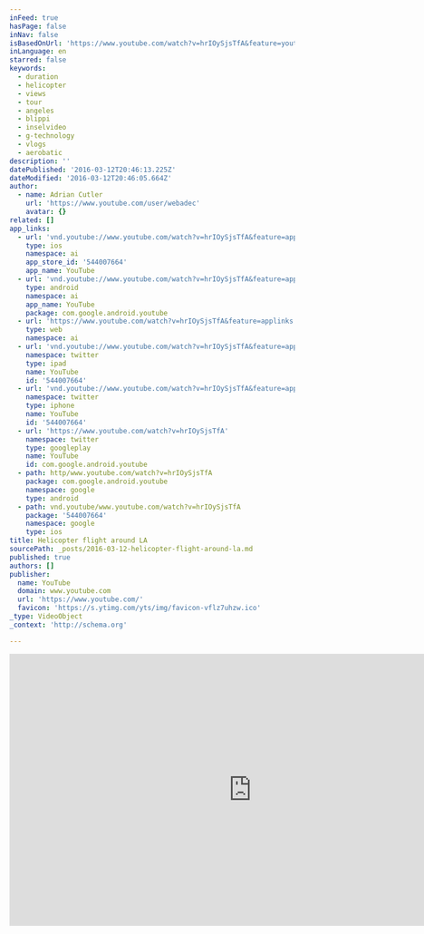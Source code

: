 ```yaml
---
inFeed: true
hasPage: false
inNav: false
isBasedOnUrl: 'https://www.youtube.com/watch?v=hrIOySjsTfA&feature=youtu.be'
inLanguage: en
starred: false
keywords:
  - duration
  - helicopter
  - views
  - tour
  - angeles
  - blippi
  - inselvideo
  - g-technology
  - vlogs
  - aerobatic
description: ''
datePublished: '2016-03-12T20:46:13.225Z'
dateModified: '2016-03-12T20:46:05.664Z'
author:
  - name: Adrian Cutler
    url: 'https://www.youtube.com/user/webadec'
    avatar: {}
related: []
app_links:
  - url: 'vnd.youtube://www.youtube.com/watch?v=hrIOySjsTfA&feature=applinks'
    type: ios
    namespace: ai
    app_store_id: '544007664'
    app_name: YouTube
  - url: 'vnd.youtube://www.youtube.com/watch?v=hrIOySjsTfA&feature=applinks'
    type: android
    namespace: ai
    app_name: YouTube
    package: com.google.android.youtube
  - url: 'https://www.youtube.com/watch?v=hrIOySjsTfA&feature=applinks'
    type: web
    namespace: ai
  - url: 'vnd.youtube://www.youtube.com/watch?v=hrIOySjsTfA&feature=applinks'
    namespace: twitter
    type: ipad
    name: YouTube
    id: '544007664'
  - url: 'vnd.youtube://www.youtube.com/watch?v=hrIOySjsTfA&feature=applinks'
    namespace: twitter
    type: iphone
    name: YouTube
    id: '544007664'
  - url: 'https://www.youtube.com/watch?v=hrIOySjsTfA'
    namespace: twitter
    type: googleplay
    name: YouTube
    id: com.google.android.youtube
  - path: http/www.youtube.com/watch?v=hrIOySjsTfA
    package: com.google.android.youtube
    namespace: google
    type: android
  - path: vnd.youtube/www.youtube.com/watch?v=hrIOySjsTfA
    package: '544007664'
    namespace: google
    type: ios
title: Helicopter flight around LA
sourcePath: _posts/2016-03-12-helicopter-flight-around-la.md
published: true
authors: []
publisher:
  name: YouTube
  domain: www.youtube.com
  url: 'https://www.youtube.com/'
  favicon: 'https://s.ytimg.com/yts/img/favicon-vflz7uhzw.ico'
_type: VideoObject
_context: 'http://schema.org'

---
```

<iframe src="https://cdn.embedly.com/widgets/media.html?src=https%3A%2F%2Fwww.youtube.com%2Fembed%2FhrIOySjsTfA%3Ffeature%3Doembed&amp;url=https%3A%2F%2Fwww.youtube.com%2Fwatch%3Fv%3DhrIOySjsTfA%26feature%3Dyoutu.be&amp;image=https%3A%2F%2Fi.ytimg.com%2Fvi%2FhrIOySjsTfA%2Fhqdefault.jpg&amp;key=b7d04c9b404c499eba89ee7072e1c4f7&amp;type=text%2Fhtml&amp;schema=youtube" width="854" height="480" scrolling="no" frameborder="0" allowfullscreen="allowfullscreen" style=""></iframe>